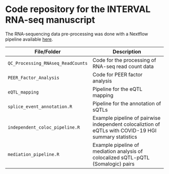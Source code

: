 # Code repository for the INTERVAL RNA-seq manuscript

The RNA-sequencing data pre-processing was done with a Nextflow pipeline available [here](https://github.com/wtsi-hgi/nextflow-pipelines/blob/rna_seq_interval_5591/pipelines/rna_seq.nf).

| File/Folder   | Description |
| -------- | ------- |
| `QC_Processing_RNAseq_ReadCounts` | Code for the processing of RNA-seq read count data |
| `PEER_Factor_Analysis` | Code for PEER factor analysis |
| `eQTL_mapping` | Pipeline for the eQTL mapping |
| `splice_event_annotation.R` | Pipeline for the annotation of sQTLs |
| `independent_coloc_pipeline.R` | Example pipeline of pairwise independent colocaliztion of eQTLs with COVID-19 HGI summary statistics |
| `mediation_pipeline.R` | Example pipeline of mediation analysis of colocalized sQTL-pQTL (Somalogic) pairs |

